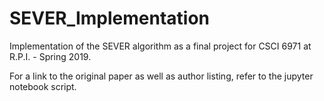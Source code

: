 # SEVER_Implementation
Implementation of the SEVER algorithm as a final project for CSCI 6971 at R.P.I. - Spring 2019.

For a link to the original paper as well as author listing, refer to the jupyter notebook script.
